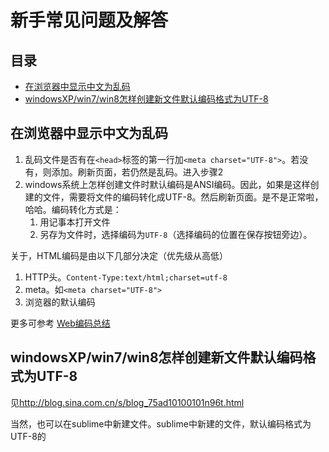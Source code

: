 # 新手常见问题及解答
## 目录
* [在浏览器中显示中文为乱码](#error-code)
* [windowsXP/win7/win8怎样创建新文件默认编码格式为UTF-8](#default-code)

## <a name="error-code">在浏览器中显示中文为乱码</a>
1. 乱码文件是否有在`<head>`标签的第一行加`<meta charset="UTF-8">`。若没有，则添加。刷新页面，若仍然是乱码。进入步骤2
1. windows系统上怎样创建文件时默认编码是ANSI编码。因此，如果是这样创建的文件，需要将文件的编码转化成UTF-8。然后刷新页面。是不是正常啦，哈哈。编码转化方式是：
    1. 用记事本打开文件
    1. 另存为文件时，选择编码为`UTF-8`（选择编码的位置在保存按钮旁边）。

关于，HTML编码是由以下几部分决定（优先级从高低）
1. HTTP头。`Content-Type:text/html;charset=utf-8`
1. meta。如`<meta charset="UTF-8">`
1. 浏览器的默认编码

更多可参考 [Web编码总结](http://yanhaijing.com/web/2014/12/20/web-charset/)

## <a name="default-code">windowsXP/win7/win8怎样创建新文件默认编码格式为UTF-8</a>
见<http://blog.sina.com.cn/s/blog_75ad10100101n96t.html>    

当然，也可以在sublime中新建文件。sublime中新建的文件，默认编码格式为UTF-8的




